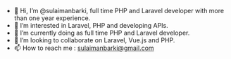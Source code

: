 - 👋 Hi, I’m @sulaimanbarki, full time PHP and Laravel developer with more than one year experience.
- 👀 I’m interested in Laravel, PHP and developing APIs.
- 🌱 I’m currently doing as full time PHP and Laravel developer.
- 💞️ I’m looking to collaborate on Laravel, Vue.js and PHP.
- 📫 How to reach me : sulaimanbarki@gmail.com

<!---
sulaimanbarki/sulaimanbarki is a ✨ special ✨ repository because its `README.md` (this file) appears on your GitHub profile.
You can click the Preview link to take a look at your changes.
--->

